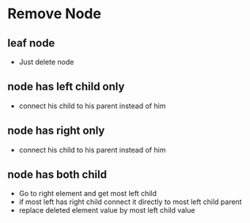 # Remove Node

## leaf node

- Just delete node

## node has left child only

- connect his child to his parent instead of him

## node has right only

- connect his child to his parent instead of him

## node has both child

- Go to right element and get most left child
- if most left has right child connect it directly to most left child parent
- replace deleted element value by most left child value
